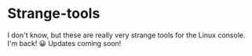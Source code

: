 # Strange-tools
I don't know, but these are really very strange tools for the Linux console. 
I'm back! 😀 Updates coming soon!
